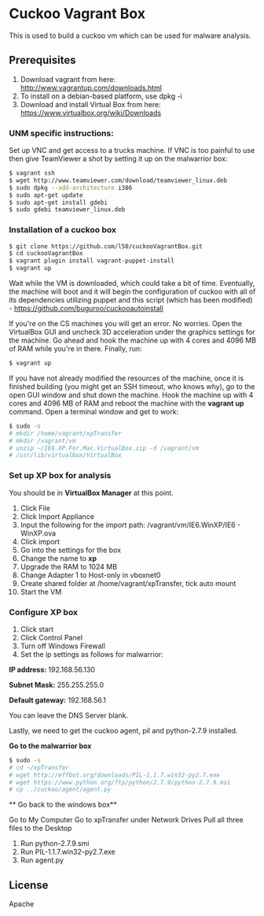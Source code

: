 # Cuckoo Vagrant Box
This is used to build a cuckoo vm which can be used for malware analysis.

## Prerequisites
1. Download vagrant from here: http://www.vagrantup.com/downloads.html
2. To install on a debian-based platform, use dpkg -i
3. Download and install Virtual Box from here: https://www.virtualbox.org/wiki/Downloads

### UNM specific instructions:
Set up VNC and get access to a trucks machine. If VNC is too painful to use then give TeamViewer a shot by setting it up on the malwarrior box:
```sh
$ vagrant ssh
$ wget http://www.teamviewer.com/download/teamviewer_linux.deb
$ sudo dpkg --add-architecture i386
$ sudo apt-get update
$ sudo apt-get install gdebi
$ sudo gdebi teamviewer_linux.deb
```

### Installation of a cuckoo box
```sh
$ git clone https://github.com/l50/cuckooVagrantBox.git
$ cd cuckooVagrantBox
$ vagrant plugin install vagrant-puppet-install
$ vagrant up
```
Wait while the VM is downloaded, which could take a bit of time. Eventually, the machine will boot and it will begin the configuration of cuckoo with all of its dependencies utilizing puppet and this script (which has been modified) - https://github.com/buguroo/cuckooautoinstall

If you're on the CS machines you will get an error. No worries.
Open the VirtualBox GUI and uncheck 3D acceleration under the graphics settings for the machine. Go ahead and hook the machine up with 4 cores and 4096 MB of RAM while you're in there. Finally, run:
```sh
$ vagrant up
```

If you have not already modified the resources of the machine, once it is finished building (you might get an SSH timeout, who knows why), go to the open GUI window and shut down the machine. Hook the machine up with 4 cores and 4096 MB of RAM and reboot the machine with the **vagrant up** command. Open a terminal window and get to work:

```sh
$ sudo -s
# mkdir /home/vagrant/xpTransfer
# mkdir /vagrant/vm
# unzip ~/IE6.XP.For.Mac.VirtualBox.zip -d /vagrant/vm
# /usr/lib/virtualbox/VirtualBox
```

### Set up XP box for analysis
You should be in **VirtualBox Manager** at this point.
1. Click File
2. Click Import Appliance
3. Input the following for the import path: /vagrant/vm/IE6.WinXP/IE6 - WinXP.ova
4. Click import
5. Go into the settings for the box
6. Change the name to **xp**
7. Upgrade the RAM to 1024 MB
8. Change Adapter 1 to Host-only in vboxnet0
9. Create shared folder at /home/vagrant/xpTransfer, tick auto mount
10. Start the VM

### Configure XP box
1. Click start
2. Click Control Panel
3. Turn off Windows Firewall
4. Set the ip settings as follows for malwarrior: 

**IP address:** 192.168.56.130 

**Subnet Mask:** 255.255.255.0

**Default gateway:** 192.168.56.1

You can leave the DNS Server blank.

Lastly, we need to get the cuckoo agent, pil and python-2.7.9 installed.

**Go to the malwarrior box**
```sh
$ sudo -s
# cd ~/xpTransfer
# wget http://effbot.org/downloads/PIL-1.1.7.win32-py2.7.exe
# wget https://www.python.org/ftp/python/2.7.9/python-2.7.9.msi
# cp ../cuckoo/agent/agent.py
```
** Go back to the windows box**

Go to My Computer
Go to xpTransfer under Network Drives
Pull all three files to the Desktop
1. Run python-2.7.9.smi
2. Run PIL-1.1.7.win32-py2.7.exe
3. Run agent.py

License
----

Apache
